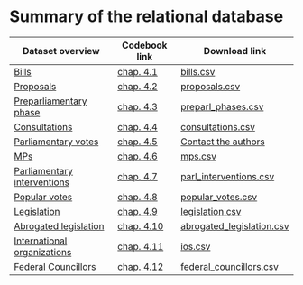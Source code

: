 # Summary of the relational database


|Dataset overview | Codebook link | Download link|
|------------|-----------|------------|
| [Bills](https://github.com/julienmjaquet/Legpro/blob/master/data/csv/bills.csv)   |  [chap. 4.1](https://github.com/julienmjaquet/Legpro/blob/master/main%20codebook.md#bills-dataset-detailed-information)     |  [bills.csv](https://raw.githubusercontent.com/julienmjaquet/Legpro/master/data/csv/bills.csv)   |
| [Proposals](https://github.com/julienmjaquet/Legpro/blob/master/data/csv/proposals.csv) | [chap. 4.2](https://github.com/julienmjaquet/Legpro/blob/master/main%20codebook.md#proposals-dataset)  | [proposals.csv](https://raw.githubusercontent.com/julienmjaquet/Legpro/master/data/csv/proposals.csv)     |
| [Preparliamentary phase](https://github.com/julienmjaquet/Legpro/blob/master/data/csv/preparl_phases.csv) | [chap. 4.3](https://github.com/julienmjaquet/Legpro/blob/master/main%20codebook.md#preparliamentary-phase-dataset)      | [preparl_phases.csv](https://raw.githubusercontent.com/julienmjaquet/Legpro/master/data/csv/preparl_phases.csv)      |
| [Consultations](https://github.com/julienmjaquet/Legpro/blob/master/data/csv/consultations.csv) | [chap. 4.4](https://github.com/julienmjaquet/Legpro/blob/master/main%20codebook.md#consultations-dataset)         | [consultations.csv](https://raw.githubusercontent.com/julienmjaquet/Legpro/master/data/csv/consultations.csv)      |
| [Parliamentary votes](https://github.com/julienmjaquet/Legpro/blob/master/data/csv/parlvotes_excerpt.csv) | [chap. 4.5](https://github.com/julienmjaquet/Legpro/blob/master/main%20codebook.md#parliamentary-votes-dataset)   |  [Contact the authors](mailto:julien.jaquet@unige.ch)    |
| [MPs](https://github.com/julienmjaquet/Legpro/blob/master/data/csv/mps.csv)        | [chap. 4.6](https://github.com/julienmjaquet/Legpro/blob/master/main%20codebook.md#mps-dataset)           | [mps.csv](https://raw.githubusercontent.com/julienmjaquet/Legpro/master/data/csv/mps.csv)      |
| [Parliamentary interventions](https://github.com/julienmjaquet/Legpro/blob/master/data/csv/parl_interventions.csv)     |  [chap. 4.7](https://github.com/julienmjaquet/Legpro/blob/master/main%20codebook.md#parliamentary-votes-dataset)          |  [parl_interventions.csv](https://raw.githubusercontent.com/julienmjaquet/Legpro/master/data/csv/parl_interventions.csv)          |
| [Popular votes](https://github.com/julienmjaquet/Legpro/blob/master/data/csv/popular_votes.csv)           | [chap. 4.8](https://github.com/julienmjaquet/Legpro/blob/master/main%20codebook.md#popular-votes-dataset)           | [popular_votes.csv](https://raw.githubusercontent.com/julienmjaquet/Legpro/master/data/csv/popular_votes.csv)          |
| [Legislation](https://github.com/julienmjaquet/Legpro/blob/master/data/csv/legislation.csv)           | [chap. 4.9](https://github.com/julienmjaquet/Legpro/blob/master/main%20codebook.md#legislation-dataset)           | [legislation.csv](https://raw.githubusercontent.com/julienmjaquet/Legpro/master/data/csv/legislation.csv)           |
| [Abrogated legislation](https://github.com/julienmjaquet/Legpro/blob/master/data/csv/abrogated_legislation.csv)     |  [chap. 4.10](https://github.com/julienmjaquet/Legpro/blob/master/main%20codebook.md#abrogated-legislation-dataset)          | [abrogated_legislation.csv](https://raw.githubusercontent.com/julienmjaquet/Legpro/master/data/csv/abrogated_legislation.csv)           |
| [International organizations](https://github.com/julienmjaquet/Legpro/blob/master/data/csv/ios.csv)           | [chap. 4.11](https://github.com/julienmjaquet/Legpro/blob/master/main%20codebook.md#international-organizations-dataset)     |  [ios.csv](https://raw.githubusercontent.com/julienmjaquet/Legpro/master/data/csv/ios.csv)          |
| [Federal Councillors](https://github.com/julienmjaquet/Legpro/blob/master/data/csv/federal_councillors.csv) | [chap. 4.12](https://github.com/julienmjaquet/Legpro/blob/master/main%20codebook.md#federal-councillors-dataset)    |  [federal_councillors.csv](https://raw.githubusercontent.com/julienmjaquet/Legpro/master/data/csv/federal_councillors.csv)      |
